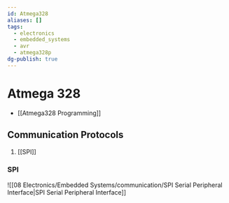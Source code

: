 ```yaml
---
id: Atmega328
aliases: []
tags:
  - electronics
  - embedded_systems
  - avr
  - atmega328p
dg-publish: true
---
```

# Atmega 328
- [[Atmega328 Programming]]

## Communication Protocols 
1. [[SPI]]

### SPI
![[08 Electronics/Embedded Systems/communication/SPI Serial Peripheral Interface|SPI Serial Peripheral Interface]]

